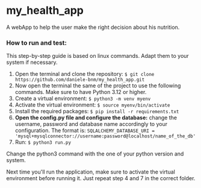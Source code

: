 # my_health_app
A webApp to help the user make the right decision about his nutrition.
### How to run and test:
This step-by-step guide is based on linux commands. Adapt them to your system if necessary.

1. Open the terminal and clone the repository:
`$ git clone https://github.com/daniele-bnm/my_health_app.git`
2. Now open the terminal the same of the project to use the following commands. Make sure to have Python 3.12 or higher.
3. Create a virtual environment:
`$ python3 -m venv myenv`
4. Activate the virtual environment:
`$ source myenv/bin/activate`
5. Install the required packages:
`$ pip install -r requirements.txt`
6. **Open the config.py file and configure the database:**
change the username, password and database name accordingly to your configuration. The format is:
`SQLALCHEMY_DATABASE_URI = 'mysql+mysqlconnector://username:password@localhost/name_of_the_db'`
7. Run:
`$ python3 run.py`

Change the python3 command with the one of your python version and system.

Next time you'll run the application, make sure to activate the virtual environment before running it.
Just repeat step 4 and 7 in the correct folder.

